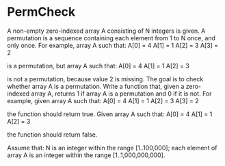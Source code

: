 PermCheck
=========

A non-empty zero-indexed array A consisting of N integers is given.
A permutation is a sequence containing each element from 1 to N once, and only once.
For example, array A such that:
    A[0] = 4
    A[1] = 1
    A[2] = 3
    A[3] = 2
    
is a permutation, but array A such that:
    A[0] = 4
    A[1] = 1
    A[2] = 3
    
is not a permutation, because value 2 is missing.
The goal is to check whether array A is a permutation.
Write a function that, given a zero-indexed array A, returns 1 if array A is a permutation and 0 if it is not.
For example, given array A such that:
    A[0] = 4
    A[1] = 1
    A[2] = 3
    A[3] = 2
    
the function should return true.
Given array A such that:
    A[0] = 4
    A[1] = 1
    A[2] = 3
    
the function should return false.

Assume that:
N is an integer within the range [1..100,000];
each element of array A is an integer within the range [1..1,000,000,000].
